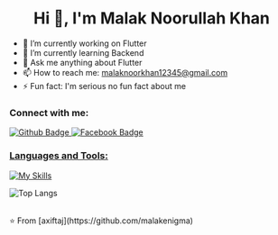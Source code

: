  <h1 align="center">Hi 👋, I'm Malak Noorullah Khan</h1>

- 🔭 I’m currently working on Flutter
- 🌱 I’m currently learning Backend
- 💬 Ask me anything about Flutter 
- 📫 How to reach me: malaknoorkhan12345@gmail.com
- ⚡ Fun fact: I'm serious no fun fact about me
  
### Connect with me:
<div id="badges">
  <a href="https://github.com/malakenigma">
    <img src="https://img.shields.io/badge/Github-white?style=for-the-badge&logo=Github&logoColor=black" alt="Github Badge"/>
   <a href="[https://fb.com/MalakNoorullahKhan](https://www.facebook.com/profile.php?id=100082294035982)">
    <img src="https://img.shields.io/badge/Facebook-blue?style=for-the-badge&logo=facebook&logoColor=white" alt="Facebook Badge"/>
</div>

### Languages and Tools:
[![My Skills](https://skillicons.dev/icons?i=flutter,dart,firebase,github,git,postman,figma,python,c++,xd&perline=5)](https://skillicons.dev)

![Top Langs](https://github-readme-stats.vercel.app/api/top-langs/?username=malakenigma&theme=dark)


<br>
⭐️ From [axiftaj](https://github.com/malakenigma)
